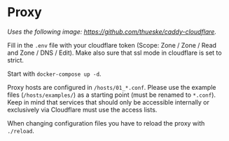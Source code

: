 # Proxy

_Uses the following image: https://github.com/thueske/caddy-cloudflare._

Fill in the `.env` file with your cloudflare token (Scope: Zone / Zone / Read and Zone / DNS / Edit). Make also sure that ssl mode in cloudflare is set to strict.

Start with `docker-compose up -d`.

Proxy hosts are configured in `/hosts/01_*.conf`. Please use the example files (`/hosts/examples/`) as a starting point (must be renamed to `*.conf`). Keep in mind that services that should only be accessible internally or exclusively via Cloudflare must use the access lists.

When changing configuration files you have to reload the proxy with `./reload`.
